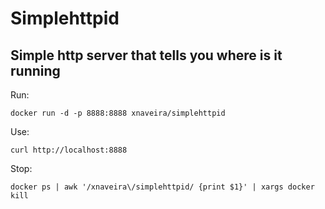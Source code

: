 # Simplehttpid

## Simple http server that tells you where is it running

Run:

`docker run -d -p 8888:8888 xnaveira/simplehttpid`

Use:

`curl http://localhost:8888`

Stop:

`docker ps | awk '/xnaveira\/simplehttpid/ {print $1}' | xargs docker kill`
